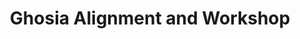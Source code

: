 ---
title: "Ghosia Alignment and Workshop"
url: /rwlpnddy/ghosia-alignment-and-workshop/
shop: Autowerkstatt
---